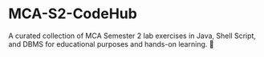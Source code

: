 # MCA-S2-CodeHub
A curated collection of MCA Semester 2 lab exercises in Java, Shell Script, and DBMS for educational purposes and hands-on learning. 🚀
